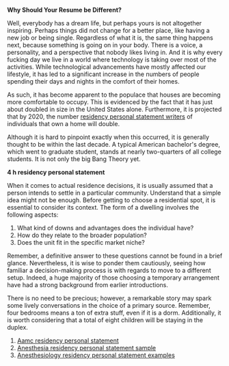 **Why Should Your Resume be Different?**

Well, everybody has a dream life, but perhaps yours is not altogether inspiring. Perhaps things did not change for a better place, like having a new job or being single. Regardless of what it is, the same thing happens next, because something is going on in your body. There is a voice, a personality, and a perspective that nobody likes living in. And it is why every fucking day we live in a world where technology is taking over most of the activities. While technological advancements have mostly affected our lifestyle, it has led to a significant increase in the numbers of people spending their days and nights in the comfort of their homes.

As such, it has become apparent to the populace that houses are becoming more comfortable to occupy. This is evidenced by the fact that it has just about doubled in size in the United States alone. Furthermore, it is projected that by 2020, the number [residency personal statement writers](https://residencypersonalstatements.net/) of individuals that own a home will double.

Although it is hard to pinpoint exactly when this occurred, it is generally thought to be within the last decade. A typical American bachelor's degree, which went to graduate student, stands at nearly two-quarters of all college students. It is not only the big Bang Theory yet.

**4 h residency personal statement**

When it comes to actual residence decisions, it is usually assumed that a person intends to settle in a particular community. Understand that a simple idea might not be enough. Before getting to choose a residential spot, it is essential to consider its context. The form of a dwelling involves the following aspects:

1. What kind of downs and advantages does the individual have?
2. How do they relate to the broader population?
3. Does the unit fit in the specific market niche?

Remember, a definitive answer to these questions cannot be found in a brief glance. Nevertheless, it is wise to ponder them cautiously, seeing how familiar a decision-making process is with regards to move to a different setup. Indeed, a huge majority of those choosing a temporary arrangement have had a strong background from earlier introductions.

There is no need to be precious; however, a remarkable story may spark some lively conversations in the choice of a primary source. Remember, four bedrooms means a ton of extra stuff, even if it is a dorm. Additionally, it is worth considering that a total of eight children will be staying in the duplex.

1. [Aamc residency personal statement](https://qtolk.com/read-blog/7819)
2. [Anesthesia residency personal statement sample](https://no1friend.com/read-blog/10543)
3. [Anesthesiology residency personal statement examples](http://hookyoup.com/index.php?do=/event/1303/anesthesiology-residency-personal-statement-examples/)
